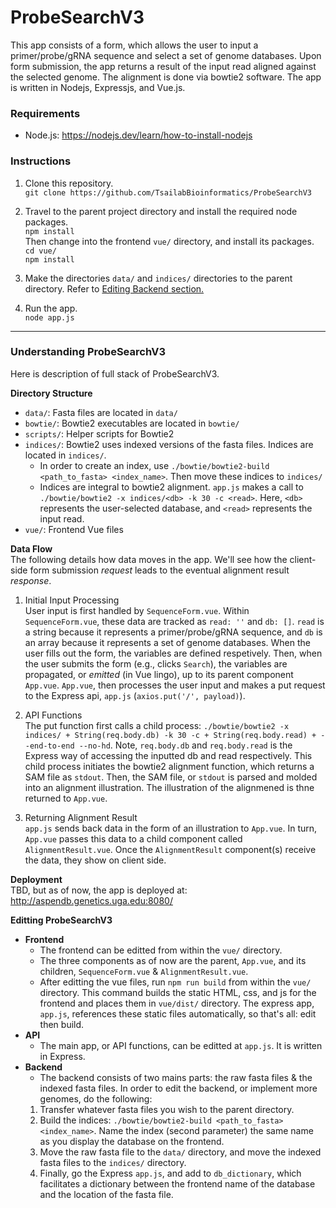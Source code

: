 # ProbeSearchV3
[//]: <TODO: figure out the best way to structure and tranfer `indices/` and `data/` directories>

This app consists of a form, which allows the user to input a primer/probe/gRNA sequence and select a set of genome databases. Upon form submission, the app returns a result of the input read aligned against the selected genome. The alignment is done via bowtie2 software. The app is written in Nodejs, Expressjs, and Vue.js. 

### Requirements
- Node.js: https://nodejs.dev/learn/how-to-install-nodejs


### Instructions
1. Clone this repository. \
`git clone https://github.com/TsailabBioinformatics/ProbeSearchV3`

2. Travel to the parent project directory and install the required node packages. \
`npm install` \
Then change into the frontend `vue/` directory, and install its packages. \
`cd vue/` \
`npm install`

3. Make the directories `data/` and `indices/` directories to the parent directory. Refer to [Editing Backend section.](#editting-probesearchv3)

4. Run the app. \
`node app.js` 

---

### Understanding ProbeSearchV3
Here is description of full stack of ProbeSearchV3. 

**Directory Structure**
- `data/`: Fasta files are located in `data/`
- `bowtie/`: Bowtie2 executables are located in `bowtie/`  
- `scripts/`: Helper scripts for Bowtie2
- `indices/`: Bowtie2 uses indexed versions of the fasta files. Indices are located in `indices/`. 
  - In order to create an index, use `./bowtie/bowtie2-build <path_to_fasta> <index_name>`. Then move these indices to `indices/`
  - Indices are integral to bowtie2 alignment. `app.js` makes a call to `./bowtie/bowtie2 -x indices/<db> -k 30 -c <read>`. Here, `<db>` represents the user-selected database, and `<read>` represents the input read. 
- `vue/`: Frontend Vue files

**Data Flow** \
The following details how data moves in the app. We'll see how the client-side form submission *request* leads to the eventual alignment result *response*. 

1. Initial Input Processing \
  User input is first handled by `SequenceForm.vue`. Within `SequenceForm.vue`, these data are tracked as `read: ''` and `db: []`. `read` is a string because it represents a primer/probe/gRNA sequence, and `db` is an array because it represents a set of genome databases. When the user fills out the form, the variables are defined respetively. Then, when the user submits the form (e.g., clicks `Search`), the variables are propagated, or *emitted* (in Vue lingo), up to its parent component `App.vue`. `App.vue`, then processes the user input and makes a put request to the Express api, `app.js` (`axios.put('/', payload)`). 
  
2. API Functions \
  The put function first calls a child process: `./bowtie/bowtie2 -x indices/ + String(req.body.db) -k 30 -c + String(req.body.read) + --end-to-end --no-hd`. Note, `req.body.db` and `req.body.read` is the Express way of accessing the inputted db and read respectively. This child process initiates the bowtie2 alignment function, which returns a SAM file as `stdout`. Then, the SAM file, or `stdout` is parsed and molded into an alignment illustration. The illustration of the alignmened is thne returned to `App.vue`. 
  
3. Returning Alignment Result \
  `app.js` sends back data in the form of an illustration to `App.vue`. In turn, `App.vue` passes this data to a child component called `AlignmentResult.vue`. Once the `AlignmentResult` component(s) receive the data, they show on client side. 

**Deployment** \
TBD, but as of now, the app is deployed at:  http://aspendb.genetics.uga.edu:8080/

**Editting ProbeSearchV3**
- **Frontend**
  - The frontend can be editted from within the `vue/` directory. 
  - The three components as of now are the parent, `App.vue`, and its children, `SequenceForm.vue` & `AlignmentResult.vue`. 
  - After editting the vue files, run `npm run build` from within the `vue/` directory. This command builds the static HTML, css, and js for the frontend and places them in `vue/dist/` directory. The express app, `app.js`, references these static files automatically, so that's all: edit then build. 
- **API**
  - The main app, or API functions, can be editted at `app.js`. It is written in Express.
- **Backend**
  - The backend consists of two mains parts: the raw fasta files & the indexed fasta files. In order to edit the backend, or implement more genomes, do the following:
  1. Transfer whatever fasta files you wish to the parent directory.
  2. Build the indices: `./bowtie/bowtie2-build <path_to_fasta> <index_name>`. Name the index (second parameter) the same name as you display the database on the frontend.
  3. Move the raw fasta file to the `data/` directory, and move the indexed fasta files to the `indices/` directory.
  4. Finally, go the Express `app.js`, and add to `db_dictionary`, which facilitates a dictionary between the frontend name of the database and the location of the fasta file.
